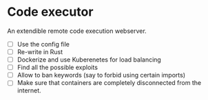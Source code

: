 # Code executor
An extendible remote code execution webserver.

- [ ] Use the config file
- [ ] Re-write in Rust
- [ ] Dockerize and use Kuberenetes for load balancing
- [ ] Find all the possible exploits
- [ ] Allow to ban keywords (say to forbid using certain imports)
- [ ] Make sure that containers are completely disconnected from the internet.
